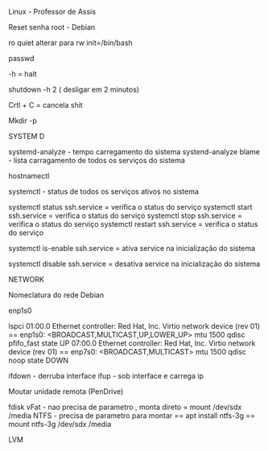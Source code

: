 Linux - Professor de Assis


Reset senha root - Debian

ro quiet alterar para rw init=/bin/bash 

passwd


-h = halt

shutdown -h 2  ( desligar em 2 minutos)

Crtl + C = cancela shit

Mkdir -p 
 
SYSTEM D

systemd-analyze - tempo carregamento do sistema
systend-analyze blame - lista carragamento de todos os serviços do sistema

hostnamectl

systemctl - status de todos os serviços ativos no sistema

systemctl status ssh.service = verifica o status do serviço
systemctl start ssh.service = verifica o status do serviço
systemctl stop ssh.service = verifica o status do serviço
systemctl restart ssh.service = verifica o status do serviço

systemctl is-enable ssh.service = ativa service na inicialização do sistema 

systemctl disable ssh.service = desativa service na inicialização do sistema


NETWORK

Nomeclatura do rede Debian

enp1s0


lspci
01:00.0 Ethernet controller: Red Hat, Inc. Virtio network device (rev 01) ==  enp1s0: <BROADCAST,MULTICAST,UP,LOWER_UP> mtu 1500 qdisc pfifo_fast state UP 
07:00.0 Ethernet controller: Red Hat, Inc. Virtio network device (rev 01) ==  enp7s0: <BROADCAST,MULTICAST> mtu 1500 qdisc noop state DOWN



ifdown - derruba interface
ifup - sob interface e carrega ip 


Moutar unidade remota (PenDrive)

fdisk 
vFat - nao precisa de parametro , monta direto  = mount /dev/sdx /media
NTFS - precisa de parametro para montar == apt install ntfs-3g == mount ntfs-3g /dev/sdx /media



LVM









